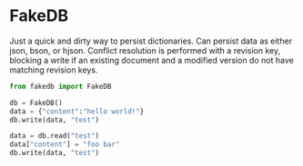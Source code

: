 # FakeDB
Just a quick and dirty way to persist dictionaries.  Can persist data as either json, bson, or hjson.  Conflict resolution is performed with a revision key, blocking a write if an existing document and a modified version do not have matching revision keys.

```python
from fakedb import FakeDB

db = FakeDB()
data = {"content":"hello world!"}
db.write(data, "test")

data = db.read("test")
data["content"] = "foo bar"
db.write(data, "test")
```
